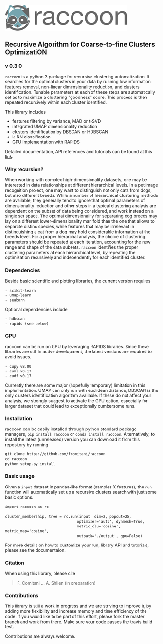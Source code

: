 <img src="docs/figs/logo_rc.png" width=400, padding=100>


## Recursive Algorithm for Coarse-to-fine Clusters OptimizatiON
### v 0.3.0

`raccoon` is a python 3 package for recursive clustering automatization. 
It searches for the optimal clusters in your data by running low information features removal, non-linear dimensionality reduction, and clusters identification. Tunable parameters at each of these steps are automatically set as to maximize a clustering "goodness" score. This process is then repeated recursively within each cluster identified.

This library includes

* features filtering by variance, MAD or t-SVD
* integrated UMAP dimensionality reduction
* clusters identification by DBSCAN or HDBSCAN
* k-NN classification
* GPU implementation with RAPIDS

Detailed documentation, API references and tutorials can be found at this [link](http://raccoon.readthedocs.org/en/latest/).

### Why recursion?

When working with complex high-dimensionality datasets, one may be interested in data relationships at different hierarchical levels. In a pet image recognition project, one may want to distinguish not only cats from dogs, but also different breeds.
While a number of hierarchical clustering methods are available, they generally tend to ignore that optimal parameters of dimensionality reduction and other steps in a typical clustering analysis are dependent on the subset of data being considered, and work instead on a single set space. 
The optimal dimensionality for separating dog breeds may lay on a different lower-dimensionality manifold than the one that allows to separate distinc species, while features that may be irrelevant in distinguishing a cat from a dog may hold considerable information at the breeds level. 
For a proper hierarchal analysis, the choice of clustering parameters should be repeated at each iteration, accounting for the new range and shape of the data subsets.
`raccoon` identifies the proper clustering parameters at each hierarchical level, by repeating the optimization recursively and independently for each identified cluster.  

### Dependencies

Beside basic scientific and plotting libraries, the current version requires

```
- scikit-learn
- umap-learn
- seaborn
```

Optional dependencies include

```
- hdbscan
- rapids (see below)
```

### GPU

raccoon can be run on GPU by leveraging RAPIDS libraries. Since these libraries are still in active development, the latest versions are required to avoid issues.

```
- cupy v8.00
- cuml v0.17
- cudf v0.17
```

Currently there are some major (hopefully temporary) limitation in this implementation. UMAP can only run with euclidean distance, DBSCAN is the only clusters identification algorithm available.
If these do not affect your analysis, we strongly suggest to activate the GPU option, especially for larger dataset that could lead to exceptionally cumbersome runs.

### Installation

raccoon can be easily installed through python standard package managers, `pip install raccoon` or `conda install raccoon`. Alternatively, to install the latest (unreleased) version you can download it from this repository by running 
 

    git clone https://github.com/fcomitani/raccoon
    cd raccoon
    python setup.py install

### Basic usage

Given a `input` dataset in pandas-like format (samples X features), the `run` function will
automatically set up a recursive clusters search with just some basic options. 

    import raccoon as rc

    cluster_membership, tree = rc.run(input, dim=2, popcut=25,
                                     optimizer='auto', dynmesh=True,
                                     metric_clu='cosine', metric_map='cosine',
                                     outpath='./output', gpu=False)

For more details on how to customize your run, library API and tutorials, please see the documentaion.

### Citation

When using this library, please cite

> F. Comitani ... A. Shlien (in preparation)

### Contributions

This library is still a work in progress and we are striving to improve it, by adding more flexibility and increase memory and time efficiency of the code. If you would like to be part of this effort, please fork the master branch and work from there. Make sure your code passes the travis build test. 

Contributions are always welcome.
